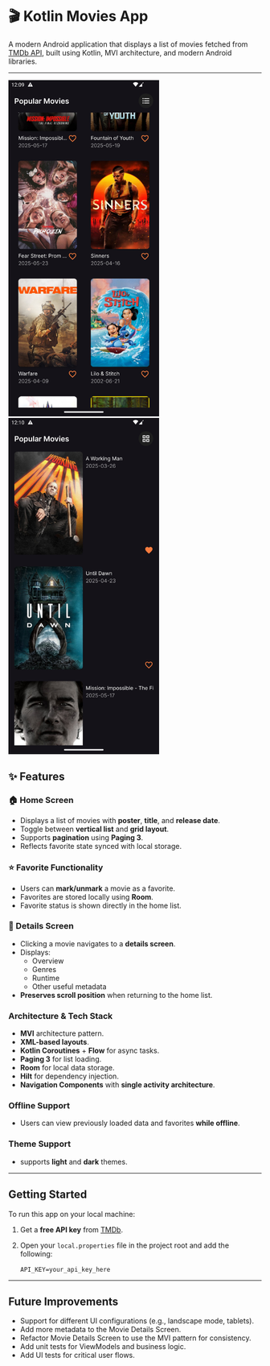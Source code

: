 # 🎬 Kotlin Movies App

A modern Android application that displays a list of movies fetched from [TMDb API](https://www.themoviedb.org/), built using Kotlin, MVI architecture, and modern Android libraries.

---
<img src="screenshots/home_dark_grid.png" width=300> <img src="screenshots/home_dark_list.png" width=300>

## ✨ Features

### 🏠 Home Screen
- Displays a list of movies with **poster**, **title**, and **release date**.
- Toggle between **vertical list** and **grid layout**.
- Supports **pagination** using **Paging 3**.
- Reflects favorite state synced with local storage.

### ⭐ Favorite Functionality
- Users can **mark/unmark** a movie as a favorite.
- Favorites are stored locally using **Room**.
- Favorite status is shown directly in the home list.

### 🎥 Details Screen
- Clicking a movie navigates to a **details screen**.
- Displays:
    - Overview
    - Genres
    - Runtime
    - Other useful metadata
- **Preserves scroll position** when returning to the home list.

### Architecture & Tech Stack
- **MVI** architecture pattern.
- **XML-based layouts**.
- **Kotlin Coroutines** + **Flow** for async tasks.
- **Paging 3** for list loading.
- **Room** for local data storage.
- **Hilt** for dependency injection.
- **Navigation Components** with **single activity architecture**.

### Offline Support
- Users can view previously loaded data and favorites **while offline**.

### Theme Support
- supports **light** and **dark** themes.

---

## Getting Started

To run this app on your local machine:

1. Get a **free API key** from [TMDb](https://www.themoviedb.org/documentation/api).
2. Open your `local.properties` file in the project root and add the following:

   ```properties
   API_KEY=your_api_key_here
   
---
## Future Improvements

- Support for different UI configurations (e.g., landscape mode, tablets).
- Add more metadata to the Movie Details Screen.
- Refactor Movie Details Screen to use the MVI pattern for consistency.
- Add unit tests for ViewModels and business logic.
- Add UI tests for critical user flows.
